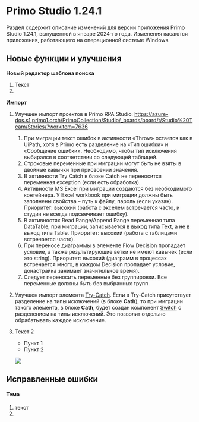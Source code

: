 # Primo Studio 1.24.1

Раздел содержит описание изменений для версии приложения Primo Studio 1.24.1, выпущенной в январе 2024-го года. Изменения касаются приложения, работающего на операционной системе Windows.

## Новые функции и улучшения

**Новый редактор шаблона поиска**

1. Текст
2. 


**Импорт**

1. Улучшен импорт проектов в Primo RPA Studio:  https://azure-dos.s1.primo1.orch/PrimoCollection/Studio/_boards/board/t/Studio%20Team/Stories/?workitem=7636
   1) При миграции текст ошибок в активности «Throw» остается как в UiPath, хотя в Primo есть разделение на «Тип ошибки» и «Сообщение ошибки». Необходимо, чтобы тип исключения выбирался в соответствии со следующей таблицей.
   2) Строковые переменные при миграции могут быть не взяты в двойные кавычки при присвоении значения.
   3) В активности Try Catch в блоке Catch не переносится переменная exception (если есть обработка).
   4) Активности MS Excel при миграции создаются без необходимого контейнера. У Excel workbook при миграции должны быть заполнены свойства – путь к файлу, пароль (если указан). Приоритет: высокий (работа с экселем встречается часто, и студия не всегда подсвечивает ошибку).
   5) В активностях Read Range/Append Range переменная типа DataTable, при миграции, записывается в выход типа Text, а не в выход типа Table. Приоритет: высокий (работа с таблицами встречается часто).
   6) При переносе диаграммы в элементе Flow Decision пропадает условие, а также результирующие ветки не имеют кавычек (если это string). Приоритет: высокий (диаграмм в процессах встречается много, в каждом Decision пропадает условие, донастрайка занимает значительное время). 
   7) Следует переносить переменные без группировки. Все переменные должны быть без выбранных групп.
1. Улучшен импорт элемента [Try-Catch](https://docs.primo-rpa.ru/primo-rpa/g_elements/el_basic/els_logic/el_logic_trycatch). Если в Try-Catch присутствует разделение на типы исключений (в блоке **Cath**), то при миграции такого элемента, в блоке **Cath**, будет создан компонент [Switch](https://docs.primo-rpa.ru/primo-rpa/g_elements/el_basic/els_logic/el_logic_switch) с разделением на типы исключений. Это позволит отдельно обрабатывать каждое исключение.




1. Текст 2
   * Пункт 1
   * Пункт 2

   ![](<../../.gitbook/assets1/>)




## Исправленные ошибки 

#### Тема

1. текст
1. 

